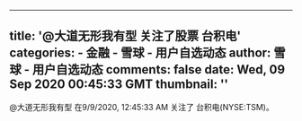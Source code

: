 
---
title: '@大道无形我有型 关注了股票 台积电'
categories: 
    - 金融
    - 雪球 - 用户自选动态
author: 雪球 - 用户自选动态
comments: false
date: Wed, 09 Sep 2020 00:45:33 GMT
thumbnail: ''
---

<div>   
@大道无形我有型 在9/9/2020, 12:45:33 AM 关注了 台积电(NYSE:TSM)。  
</div>
            
